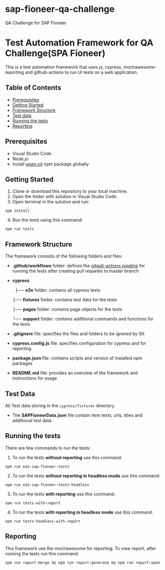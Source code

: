# sap-fioneer-qa-challenge
QA Challenge for SAP Fioneer

# Test Automation Framework for QA Challenge(SPA Fioneer)

This is a test automation framework that uses js, cypress, mochawesome-reporting and github-actions to run UI tests on a web application.

## Table of Contents
- [Prerequisites](#prerequisites)
- [Getting Started](#getting-started)
- [Framework Structure](#framework-structure)
- [Test data](#test-data)
- [Running the tests](#running-the-tests)
- [Reporting](#reporting)

## Prerequisites

- Visual Studio Code 
- Node.js
- Install [open-cli](https://www.npmjs.com/package/open-cli) npm package globally  

## Getting Started

1. Clone or download this repository to your local machine.
2. Open the folder with solution in Visual Studio Code.
3. Open terminal in the solution and run:
```
npm install
```
4. Run the tests using this command:
```
npm run tests
```

## Framework Structure

The framework consists of the following folders and files:

- **.github/workflows** folder: defines the [gitgub-actions pipeline](https://github.com/1danko/sap-fioneer-qa-challenge/actions) for running the tests after creating pull requests to master branch
- **cypress** 

    .
    ├── **e2e** folder: contains all cypress tests 

    ├── **fixtures** folder: contains test data for the tests 
    
    ├── **pages** folder: contains page objects for the tests
    
    └── **support** folder: contains additional commands and functions for the tests

- **.gitignore** file: specifies the files and folders to be ignored by Git
- **cypress.config.js** file: specifies configuration for cypress and for reporting
- **package.json** file: contains scripts and version of installed npm packages
- **README.md** file: provides an overview of the framework and instructions for usage

## Test Data 

All Test data storing in the `cypress/fixtures` directory 

   - The **SAPFioneerData.json** file contain item texts, urls, titles and additional test data. 

## Running the tests

There are few commands to run the tests:
1. To run the tests **without reporting** use this command:
```
npm run e2e-sap-fioneer-tests
```
2. To run the tests **without reporting in headless mode** use this command:
```
npm run e2e-sap-fioneer-tests-headless
```
3. To run the tests **with reporting** use this command:
```
npm run tests-with-report
```
4. To run the tests **with reporting in headless mode** use this command:
```
npm run tests-headless-with-report
```

## Reporting

This framework use the mochawesome for reporting. To view report, after running the tests run this command:
```
npm run report:merge && npm run report:generate && npm run report:open
```